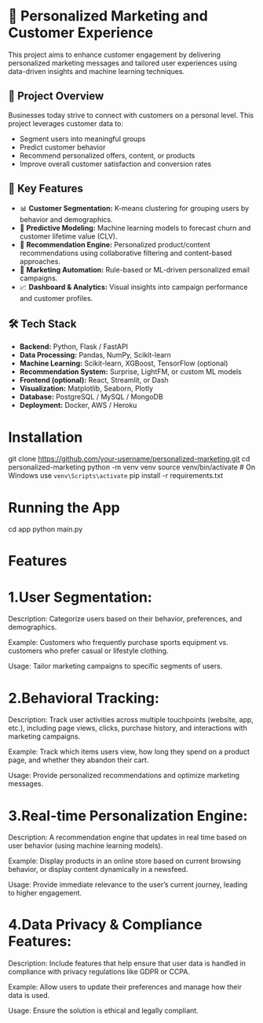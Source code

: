 # 🎯 Personalized Marketing and Customer Experience

This project aims to enhance customer engagement by delivering personalized marketing messages and tailored user experiences using data-driven insights and machine learning techniques.

## 📌 Project Overview

Businesses today strive to connect with customers on a personal level. This project leverages customer data to:
- Segment users into meaningful groups
- Predict customer behavior
- Recommend personalized offers, content, or products
- Improve overall customer satisfaction and conversion rates

## 🚀 Key Features

- 📊 **Customer Segmentation:** K-means clustering for grouping users by behavior and demographics.
- 🧠 **Predictive Modeling:** Machine learning models to forecast churn and customer lifetime value (CLV).
- 🎁 **Recommendation Engine:** Personalized product/content recommendations using collaborative filtering and content-based approaches.
- 📩 **Marketing Automation:** Rule-based or ML-driven personalized email campaigns.
- 📈 **Dashboard & Analytics:** Visual insights into campaign performance and customer profiles.

## 🛠️ Tech Stack

- **Backend:** Python, Flask / FastAPI
- **Data Processing:** Pandas, NumPy, Scikit-learn
- **Machine Learning:** Scikit-learn, XGBoost, TensorFlow (optional)
- **Recommendation System:** Surprise, LightFM, or custom ML models
- **Frontend (optional):** React, Streamlit, or Dash
- **Visualization:** Matplotlib, Seaborn, Plotly
- **Database:** PostgreSQL / MySQL / MongoDB
- **Deployment:** Docker, AWS / Heroku

# Installation

git clone https://github.com/your-username/personalized-marketing.git
cd personalized-marketing
python -m venv venv
source venv/bin/activate  # On Windows use `venv\Scripts\activate`
pip install -r requirements.txt

# Running the App

cd app
python main.py

# Features

# 1.User Segmentation:

Description: Categorize users based on their behavior, preferences, and demographics.

Example: Customers who frequently purchase sports equipment vs. customers who prefer casual or lifestyle clothing.

Usage: Tailor marketing campaigns to specific segments of users.

# 2.Behavioral Tracking:

Description: Track user activities across multiple touchpoints (website, app, etc.), including page views, clicks, purchase history, and interactions with marketing campaigns.

Example: Track which items users view, how long they spend on a product page, and whether they abandon their cart.

Usage: Provide personalized recommendations and optimize marketing messages.

# 3.Real-time Personalization Engine:

Description: A recommendation engine that updates in real time based on user behavior (using machine learning models).

Example: Display products in an online store based on current browsing behavior, or display content dynamically in a newsfeed.

Usage: Provide immediate relevance to the user’s current journey, leading to higher engagement.

# 4.Data Privacy & Compliance Features:

Description: Include features that help ensure that user data is handled in compliance with privacy regulations like GDPR or CCPA.

Example: Allow users to update their preferences and manage how their data is used.

Usage: Ensure the solution is ethical and legally compliant.
